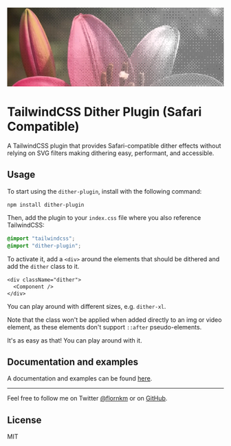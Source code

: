 ![masked dither image of a flower](./demo/public/images/banner.webp)

# TailwindCSS Dither Plugin (Safari Compatible)

A TailwindCSS plugin that provides Safari-compatible dither effects without relying on SVG filters making dithering easy, performant, and accessible.

## Usage

To start using the `dither-plugin`, install with the following command:

```
npm install dither-plugin
```

Then, add the plugin to your `index.css` file where you also reference TailwindCSS:

```css
@import "tailwindcss";
@import "dither-plugin";
```

To activate it, add a `<div>` around the elements that should be dithered and add the `dither` class to it.

```tsx
<div className="dither">
  <Component />
</div>
```

You can play around with different sizes, e.g. `dither-xl`.

Note that the class won't be applied when added directly to an img or video element, as these elements don't support `::after` pseudo-elements.

It's as easy as that! You can play around with it.

## Documentation and examples

A documentation and examples can be found [here](https://dither.floriankiem.com/).

---

Feel free to follow me on Twitter [@flornkm](https://twitter.com/flornkm) or on [GitHub](https://github.com/flornkm).

## License

MIT
